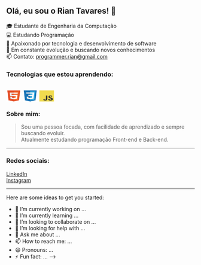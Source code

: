 ## Olá, eu sou o Rian Tavares! 👋

🎓 Estudante de Engenharia da Computação  
💻 Estudando Programação  
🚀 Apaixonado por tecnologia e desenvolvimento de software  
🌱 Em constante evolução e buscando novos conhecimentos  
📫 Contato: programmer.rian@gmail.com 

### Tecnologias que estou aprendendo:
<div style="display: inline_block"><br>
  <img align="center" alt="HTML" height="30" width="40" src="https://raw.githubusercontent.com/devicons/devicon/master/icons/html5/html5-original.svg">
  <img align="center" alt="CSS" height="30" width="40" src="https://raw.githubusercontent.com/devicons/devicon/master/icons/css3/css3-original.svg">
  <img align="center" alt="JS" height="30" width="40" src="https://raw.githubusercontent.com/devicons/devicon/master/icons/javascript/javascript-original.svg">
</div>

### Sobre mim:
> Sou uma pessoa focada, com facilidade de aprendizado e sempre buscando evoluir.  
> Atualmente estudando programação Front-end e Back-end.

---

### Redes sociais:
[LinkedIn](https://www.linkedin.com/in/rian-tavares-4b854535b)  
[Instagram](https://instagram.com/riantavaress/)  

---



Here are some ideas to get you started:

- 🔭 I’m currently working on ...
- 🌱 I’m currently learning ...
- 👯 I’m looking to collaborate on ...
- 🤔 I’m looking for help with ...
- 💬 Ask me about ...
- 📫 How to reach me: ...
- 😄 Pronouns: ...
- ⚡ Fun fact: ...
-->
 
